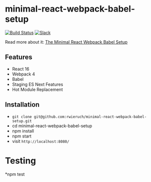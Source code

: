 # minimal-react-webpack-babel-setup

[![Build Status](https://travis-ci.org/rwieruch/minimal-react-webpack-babel-setup.svg?branch=master)](https://travis-ci.org/rwieruch/minimal-react-webpack-babel-setup) [![Slack](https://slack-the-road-to-learn-react.wieruch.com/badge.svg)](https://slack-the-road-to-learn-react.wieruch.com/)

Read more about it: [The Minimal React Webpack Babel Setup](https://www.robinwieruch.de/minimal-react-webpack-babel-setup/)

## Features

* React 16
* Webpack 4
* Babel
* Staging ES Next Features
* Hot Module Replacement

## Installation

* `git clone git@github.com:rwieruch/minimal-react-webpack-babel-setup.git`
* cd minimal-react-webpack-babel-setup
* npm install
* npm start
* visit `http://localhost:8080/`

# Testing

*npm test

